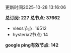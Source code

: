 更新时间2025-10-28 13:16:06

**总订阅: 227**
**总节点: 37662**
- vless节点: 16512
- hysteria2节点: 14

**google ping有效节点: 142**
